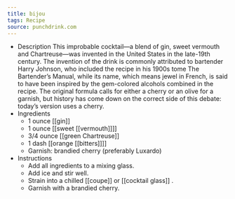 ```yaml
---
title: bijou
tags: Recipe
source: punchdrink.com
---
```


- Description
  This improbable cocktail—a blend of gin, sweet vermouth and Chartreuse—was invented in the United States in the late-19th century. The invention of the drink is commonly attributed to bartender Harry Johnson, who included the recipe in his 1900s tome The Bartender’s Manual, while its name, which means jewel in French, is said to have been inspired by the gem-colored alcohols combined in the recipe. The original formula calls for either a cherry or an olive for a garnish, but history has come down on the correct side of this debate: today’s version uses a cherry.
- Ingredients
	- 1 ounce [[gin]]
	- 1 ounce [[sweet [[vermouth]]]]
	- 3/4 ounce [[green Chartreuse]]
	- 1 dash [[orange [[bitters]]]]
	- Garnish: brandied cherry (preferably Luxardo)
- Instructions
	- Add all ingredients to a mixing glass.
	- Add ice and stir well.
	- Strain into a chilled [[coupe]] or [[cocktail glass]] .
	- Garnish with a brandied cherry.